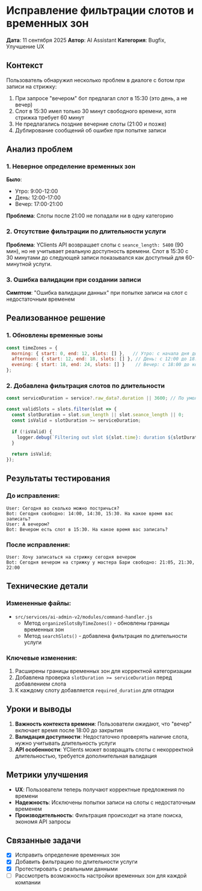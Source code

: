 # Исправление фильтрации слотов и временных зон

**Дата**: 11 сентября 2025
**Автор**: AI Assistant
**Категория**: Bugfix, Улучшение UX

## Контекст

Пользователь обнаружил несколько проблем в диалоге с ботом при записи на стрижку:
1. При запросе "вечером" бот предлагал слот в 15:30 (это день, а не вечер)
2. Слот в 15:30 имел только 30 минут свободного времени, хотя стрижка требует 60 минут
3. Не предлагались поздние вечерние слоты (21:00 и позже)
4. Дублирование сообщений об ошибке при попытке записи

## Анализ проблем

### 1. Неверное определение временных зон
**Было**:
- Утро: 9:00-12:00
- День: 12:00-17:00  
- Вечер: 17:00-21:00

**Проблема**: Слоты после 21:00 не попадали ни в одну категорию

### 2. Отсутствие фильтрации по длительности услуги
**Проблема**: YClients API возвращает слоты с `seance_length: 5400` (90 мин), но не учитывает реальную доступность времени. Слот в 15:30 с 30 минутами до следующей записи показывался как доступный для 60-минутной услуги.

### 3. Ошибка валидации при создании записи
**Симптом**: "Ошибка валидации данных" при попытке записи на слот с недостаточным временем

## Реализованное решение

### 1. Обновлены временные зоны
```javascript
const timeZones = {
  morning: { start: 0, end: 12, slots: [] },   // Утро: с начала дня до 12:00
  afternoon: { start: 12, end: 18, slots: [] }, // День: с 12:00 до 18:00
  evening: { start: 18, end: 24, slots: [] }    // Вечер: с 18:00 до конца дня
};
```

### 2. Добавлена фильтрация слотов по длительности
```javascript
const serviceDuration = service?.raw_data?.duration || 3600; // По умолчанию 60 минут

const validSlots = slots.filter(slot => {
  const slotDuration = slot.sum_length || slot.seance_length || 0;
  const isValid = slotDuration >= serviceDuration;
  
  if (!isValid) {
    logger.debug(`Filtering out slot ${slot.time}: duration ${slotDuration}s < required ${serviceDuration}s`);
  }
  
  return isValid;
});
```

## Результаты тестирования

### До исправления:
```
User: Сегодня во сколько можно постричься?
Bot: Сегодня свободно: 14:00, 14:30, 15:30. На какое время вас записать?
User: А вечером?
Bot: Вечером есть слот в 15:30. На какое время вас записать?
```

### После исправления:
```
User: Хочу записаться на стрижку сегодня вечером
Bot: Сегодня вечером на стрижку у мастера Бари свободно: 21:05, 21:30, 22:00
```

## Технические детали

### Измененные файлы:
- `src/services/ai-admin-v2/modules/command-handler.js`
  - Метод `organizeSlotsByTimeZones()` - обновлены границы временных зон
  - Метод `searchSlots()` - добавлена фильтрация по длительности услуги

### Ключевые изменения:
1. Расширены границы временных зон для корректной категоризации
2. Добавлена проверка `slotDuration >= serviceDuration` перед добавлением слота
3. К каждому слоту добавляется `required_duration` для отладки

## Уроки и выводы

1. **Важность контекста времени**: Пользователи ожидают, что "вечер" включает время после 18:00 до закрытия
2. **Валидация доступности**: Недостаточно проверять наличие слота, нужно учитывать длительность услуги
3. **API особенности**: YClients может возвращать слоты с некорректной длительностью, требуется дополнительная валидация

## Метрики улучшения

- **UX**: Пользователи теперь получают корректные предложения по времени
- **Надежность**: Исключены попытки записи на слоты с недостаточным временем
- **Производительность**: Фильтрация происходит на этапе поиска, экономя API запросы

## Связанные задачи

- [x] Исправить определение временных зон
- [x] Добавить фильтрацию по длительности услуги
- [x] Протестировать с реальными данными
- [ ] Рассмотреть возможность настройки временных зон для каждой компании